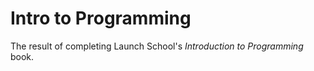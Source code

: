 # Intro to Programming
The result of completing Launch School's *Introduction to Programming* book.
